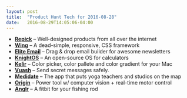 ```yaml
---
layout: post
title:  "Product Hunt Tech for 2016-08-28"
date:   2016-08-29T14:05:06-04:00
---
```


* **[Repick](https://www.producthunt.com/tech/repick?utm_campaign=producthunt-api&utm_medium=api&utm_source=Application%3A+Daily+Digest+RSS+%28ID%3A+3202%29)** – Well-designed products from all over the internet
* **[Wing](https://www.producthunt.com/tech/wing-3?utm_campaign=producthunt-api&utm_medium=api&utm_source=Application%3A+Daily+Digest+RSS+%28ID%3A+3202%29)** – A dead-simple, responsive, CSS framework
* **[Elite Email](https://www.producthunt.com/tech/elite-email?utm_campaign=producthunt-api&utm_medium=api&utm_source=Application%3A+Daily+Digest+RSS+%28ID%3A+3202%29)** – Drag & drop email builder for awesome newsletters
* **[KnightOS](https://www.producthunt.com/tech/knightos?utm_campaign=producthunt-api&utm_medium=api&utm_source=Application%3A+Daily+Digest+RSS+%28ID%3A+3202%29)** – An open-source OS for calculators
* **[Kelir](https://www.producthunt.com/tech/kelir?utm_campaign=producthunt-api&utm_medium=api&utm_source=Application%3A+Daily+Digest+RSS+%28ID%3A+3202%29)** – Color picker, color pallete and color gradient for your Mac
* **[Vuash](https://www.producthunt.com/tech/vuash?utm_campaign=producthunt-api&utm_medium=api&utm_source=Application%3A+Daily+Digest+RSS+%28ID%3A+3202%29)** – Send secret messages safely.
* **[Medidate](https://www.producthunt.com/tech/medidate?utm_campaign=producthunt-api&utm_medium=api&utm_source=Application%3A+Daily+Digest+RSS+%28ID%3A+3202%29)** – The app that puts yoga teachers and studios on the map
* **[Origin](https://www.producthunt.com/tech/origin?utm_campaign=producthunt-api&utm_medium=api&utm_source=Application%3A+Daily+Digest+RSS+%28ID%3A+3202%29)** – Power tool w/ computer vision + real-time motor control
* **[Anglr](https://www.producthunt.com/tech/anglr?utm_campaign=producthunt-api&utm_medium=api&utm_source=Application%3A+Daily+Digest+RSS+%28ID%3A+3202%29)** – A fitbit for your fishing rod
